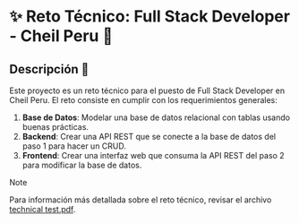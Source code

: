 # :sparkles: Reto Técnico: Full Stack Developer - Cheil Peru :dart:

## Descripción :page_facing_up:

Este proyecto es un reto técnico para el puesto de Full Stack Developer en Cheil Peru. El reto consiste en cumplir con los requerimientos generales:

1. **Base de Datos**: Modelar una base de datos relacional con tablas usando buenas prácticas.
2. **Backend**: Crear una API REST que se conecte a la base de datos del paso 1 para hacer un CRUD. 
3. **Frontend**: Crear una interfaz web que consuma la API REST del paso 2 para modificar la base de datos.

> [!NOTE]
> Para información más detallada sobre el reto técnico, revisar el archivo [technical test.pdf](media/technical-test.pdf).
